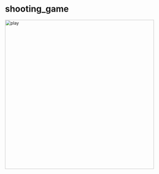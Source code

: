 # shooting_game
<img width="491" alt="play" src="https://user-images.githubusercontent.com/92676561/161043374-b583c78c-fb97-477a-a98f-ad8da1ba8106.png">

